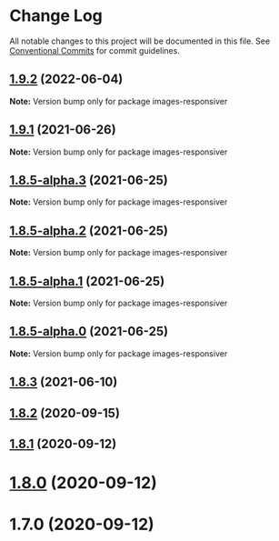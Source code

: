 # Change Log

All notable changes to this project will be documented in this file.
See [Conventional Commits](https://conventionalcommits.org) for commit guidelines.

## [1.9.2](https://github.com/nhoizey/images-responsiver/compare/v1.9.1...v1.9.2) (2022-06-04)

**Note:** Version bump only for package images-responsiver





## [1.9.1](https://github.com/nhoizey/images-responsiver/compare/v1.9.0...v1.9.1) (2021-06-26)

**Note:** Version bump only for package images-responsiver





## [1.8.5-alpha.3](https://github.com/nhoizey/images-responsiver/compare/v1.8.5-alpha.2...v1.8.5-alpha.3) (2021-06-25)

**Note:** Version bump only for package images-responsiver





## [1.8.5-alpha.2](https://github.com/nhoizey/images-responsiver/compare/v1.8.5-alpha.1...v1.8.5-alpha.2) (2021-06-25)

**Note:** Version bump only for package images-responsiver





## [1.8.5-alpha.1](https://github.com/nhoizey/images-responsiver/compare/v1.8.5-alpha.0...v1.8.5-alpha.1) (2021-06-25)

**Note:** Version bump only for package images-responsiver





## [1.8.5-alpha.0](https://github.com/nhoizey/images-responsiver/compare/v1.8.4...v1.8.5-alpha.0) (2021-06-25)

**Note:** Version bump only for package images-responsiver





## [1.8.3](https://github.com/nhoizey/images-responsiver/compare/v1.8.2...v1.8.3) (2021-06-10)

## [1.8.2](https://github.com/nhoizey/images-responsiver/compare/v1.8.1...v1.8.2) (2020-09-15)

## [1.8.1](https://github.com/nhoizey/images-responsiver/compare/v1.8.0...v1.8.1) (2020-09-12)

# [1.8.0](https://github.com/nhoizey/images-responsiver/compare/v1.7.0...v1.8.0) (2020-09-12)

# 1.7.0 (2020-09-12)

